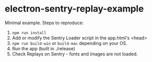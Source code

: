 # electron-sentry-replay-example
Minimal example. Steps to reproduce:
1. `npm run install`
2. Add or modify the Sentry Loader script in the app.html's \<head>
3. `npm run build-win` or `build-mac` depending on your OS.
4. Run the app (built in ./release)
5. Check Replays on Sentry - fonts and images are not loaded.
